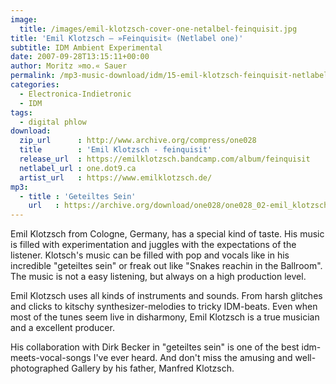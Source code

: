 ```yaml
---
image:
  title: /images/emil-klotzsch-cover-one-netalbel-feinquisit.jpg
title: 'Emil Klotzsch – »Feinquisit« (Netlabel one)'
subtitle: IDM Ambient Experimental
date: 2007-09-28T13:15:11+00:00
author: Moritz »mo.« Sauer
permalink: /mp3-music-download/idm/15-emil-klotzsch-feinquisit-netlabel-one
categories:
  - Electronica-Indietronic
  - IDM
tags:
  - digital phlow
download:
  zip_url      : http://www.archive.org/compress/one028
  title        : 'Emil Klotzsch - feinquisit'
  release_url  : https://emilklotzsch.bandcamp.com/album/feinquisit
  netlabel_url : one.dot9.ca
  artist_url   : https://www.emilklotzsch.de/
mp3:
  - title : 'Geteiltes Sein'
    url   : https://archive.org/download/one028/one028_02-emil_klotzsch_-_geteiltes_sein.mp3
---
```

Emil Klotzsch from Cologne, Germany, has a special kind of taste. His music is filled with experimentation and juggles with the expectations of the listener. Klotsch's music can be filled with pop and vocals like in his incredible "geteiltes sein" or freak out like "Snakes reachin in the Ballroom". The music is not a easy listening, but always on a high production level.<!--more-->

Emil Klotzsch uses all kinds of instruments and sounds. From harsh glitches and clicks to kitschy synthesizer-melodies to tricky IDM-beats. Even when most of the tunes seem live in disharmony, Emil Klotzsch is a true musician and a excellent producer.

His collaboration with Dirk Becker in "geteiltes sein" is one of the best idm-meets-vocal-songs I've ever heard. And don't miss the amusing and well-photographed Gallery by his father, Manfred Klotzsch.

